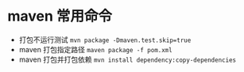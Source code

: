 # maven 常用命令

+ 打包不运行测试 `mvn package -Dmaven.test.skip=true`
+ maven 打包指定路径 `maven package -f pom.xml`
+ maven 打包并打包依赖 `mvn install dependency:copy-dependencies`